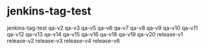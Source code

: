 # jenkins-tag-test
jenkins-tag-test
qa-v2
qa-v3
qa-v5
qa-v6
qa-v7
qa-v8
qa-v9
qa-v10
qa-v11
qa-v12
qa-v13
qa-v14
qa-v15
qa-v16
qa-v18
qa-v19
qa-v20
release-v1
release-v2
release-v3
release-v4
release-v6